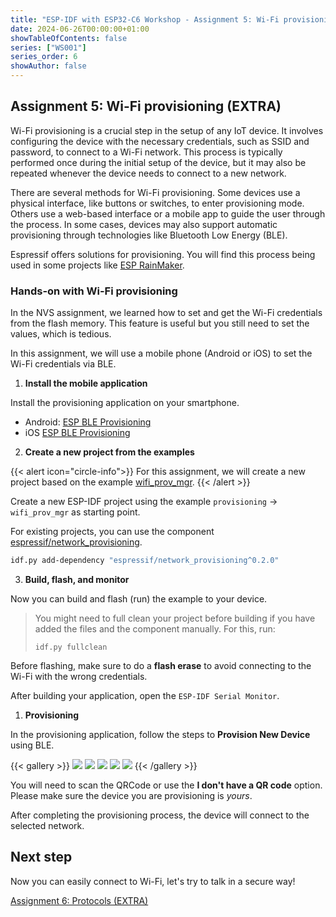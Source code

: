 ```yaml
---
title: "ESP-IDF with ESP32-C6 Workshop - Assignment 5: Wi-Fi provisioning"
date: 2024-06-26T00:00:00+01:00
showTableOfContents: false
series: ["WS001"]
series_order: 6
showAuthor: false
---
```

## Assignment 5: Wi-Fi provisioning (EXTRA)

Wi-Fi provisioning is a crucial step in the setup of any IoT device. It involves configuring the device with the necessary credentials, such as SSID and password, to connect to a Wi-Fi network. This process is typically performed once during the initial setup of the device, but it may also be repeated whenever the device needs to connect to a new network.

There are several methods for Wi-Fi provisioning. Some devices use a physical interface, like buttons or switches, to enter provisioning mode. Others use a web-based interface or a mobile app to guide the user through the process. In some cases, devices may also support automatic provisioning through technologies like Bluetooth Low Energy (BLE).

Espressif offers solutions for provisioning. You will find this process being used in some projects like [ESP RainMaker](https://rainmaker.espressif.com/).

### Hands-on with Wi-Fi provisioning

In the NVS assignment, we learned how to set and get the Wi-Fi credentials from the flash memory. This feature is useful but you still need to set the values, which is tedious.

In this assignment, we will use a mobile phone (Android or iOS) to set the Wi-Fi credentials via BLE.

1. **Install the mobile application**

Install the provisioning application on your smartphone.

- Android: [ESP BLE Provisioning](https://play.google.com/store/apps/details?id=com.espressif.provble&pcampaignid=web_share)
- iOS [ESP BLE Provisioning](https://apps.apple.com/us/app/esp-ble-provisioning/id1473590141)

2. **Create a new project from the examples**

{{< alert icon="circle-info">}}
For this assignment, we will create a new project based on the example [wifi_prov_mgr](https://github.com/espressif/esp-idf/tree/master/examples/provisioning/wifi_prov_mgr).
{{< /alert >}}

Create a new ESP-IDF project using the example `provisioning` -> `wifi_prov_mgr` as starting point.

For existing projects, you can use the component [espressif/network_provisioning](https://components.espressif.com/components/espressif/network_provisioning).

```bash
idf.py add-dependency "espressif/network_provisioning^0.2.0"
```

3. **Build, flash, and monitor**

Now you can build and flash (run) the example to your device.

> You might need to full clean your project before building if you have added the files and the component manually. For this, run:
>
> `idf.py fullclean`

Before flashing, make sure to do a **flash erase** to avoid connecting to the Wi-Fi with the wrong credentials.

After building your application, open the `ESP-IDF Serial Monitor`.

1. **Provisioning**

In the provisioning application, follow the steps to **Provision New Device** using BLE.

{{< gallery >}}
  <img src="../assets/provisioning-app-1.webp" class="grid-w33" />
  <img src="../assets/provisioning-app-2.webp" class="grid-w33" />
  <img src="../assets/provisioning-app-3.webp" class="grid-w33" />
  <img src="../assets/provisioning-app-4.webp" class="grid-w33" />
  <img src="../assets/provisioning-app-5.webp" class="grid-w33" />
{{< /gallery >}}

You will need to scan the QRCode or use the **I don't have a QR code** option. Please make sure the device you are provisioning is *yours*.

After completing the provisioning process, the device will connect to the selected network.

## Next step

Now you can easily connect to Wi-Fi, let's try to talk in a secure way!

[Assignment 6: Protocols (EXTRA)](../assignment-6)
